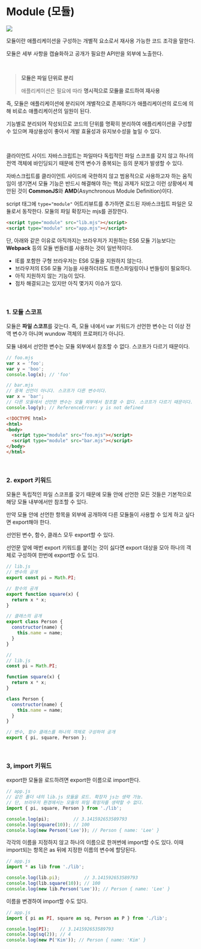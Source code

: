 # Module (모듈)

![](https://poiemaweb.com/img/es6.png)

모듈이란 애플리케이션을 구성하는 개별적 요소로서 재사용 가능한 코드 조각을 말한다.

모듈은 세부 사항을 캡슐화하고 공개가 필요한 API만을 외부에 노출한다.

 <br>

> **모듈은 파일 단위로 분리**
>
> 애플리케이션은 필요에 따라 **명시적으로 모듈을 로드하여 재사용**

즉, 모듈은 애플리케이션에 분리되어 개별적으로 존재하다가 애플리케이션의 로드에 의해 비로소 애플리케이션의 일원이 된다.

기능별로 분리되어 작성되므로 코드의 단위를 명확히 분리하여 애플리케이션을 구성할 수 있으며 재상용성이 좋아서 개발 효율성과 유지보수성을 높일 수 있다.

<br>

클라이언트 사이드 자바스크립트는 파일마다 독립적인 파일 스코프를 갖지 않고 하나의 전역 객체에 바인딩되기 때문에 전역 변수가 중복되는 등의 문제가 발생할 수 있다.

자바스크립트를 클라이언트 사이드에 국한하지 않고 범용적으로 사용하고자 하는 움직임이 생기면서 모듈 기능은 반드시 해결해야 하는 핵심 과제가 되었고 이런 상황에서 제안된 것이 **CommonJS**와 **AMD**(Asynchronous Module Definition)이다.

script 태그에 `type="module"` 어트리뷰트를 추가하면 로드된 자바스크립트 파일은 모듈로서 동작한다. 모듈의 파일 확장자는 mjs를 권장한다.

```html
<script type="module" src="lib.mjs"></script>
<script type="module" src="app.mjs"></script>
```

단, 아래와 같은 이유로 아직까지는 브라우저가 지원하는 ES6 모듈 기능보다는 **Webpack** 등의 모듈 번들러를 사용하는 것이 일반적이다.

- IE를 포함한 구형 브라우저는 ES6 모듈을 지원하지 않는다.
- 브라우저의 ES6 모듈 기능을 사용하더라도 트랜스파일링이나 번들링이 필요하다.
- 아직 지원하지 않는 기능이 있다.
- 점차 해결되고는 있지만 아직 몇가지 이슈가 있다.



<br>

### 1. 모듈 스코프

모듈은 **파일 스코프**를 갖는다. 즉, 모듈 내에서 var 키워드가 선언한 변수는 더 이상 전역 변수가 아니며 wundow 객체의 프로퍼티가 아니다.

모듈 내에서 선언한 변수는 모듈 외부에서 참조할 수 없다. 스코프가 다르기 때문이다.

```javascript
// foo.mjs
var x = 'foo';
var y = 'boo';
console.log(x); // 'foo'

// bar.mjs
// 중복 선언이 아니다. 스코프가 다른 변수이다.
var x = 'bar';
// 다른 모듈에서 선언한 변수는 모듈 외부에서 참조할 수 없다. 스코프가 다르기 때문이다.
console.log(y); // ReferenceError: y is not defined
```

```html
<!DOCTYPE html>
<html>
<body>
  <script type="module" src="foo.mjs"></script>
  <script type="module" src="bar.mjs"></script>
</body>
</html>
```



<br>

### 2. export 키워드

모듈은 독립적인 파일 스코프를 갖기 때문에 모듈 안에 선언한 모든 것들은 기본적으로 해당 모듈 내부에서만 참조할 수 있다.

만약 모듈 안에 선언한 항목을 외부에 공개하여 다른 모듈들이 사용할 수 있게 하고 싶다면 export해야 한다.

선언된 변수, 함수, 클래스 모두 export할 수 있다.

선언문 앞에 매번 export 키워드를 붙이는 것이 싫다면 export 대상을 모아 하나의 객체로 구성하여 한번에 export할 수도 있다.

```javascript
// lib.js
// 변수의 공개
export const pi = Math.PI;

// 함수의 공개
export function square(x) {
  return x * x;
}

// 클래스의 공개
export class Person {
  constructor(name) {
    this.name = name;
  }
}

//
// lib.js
const pi = Math.PI;

function square(x) {
  return x * x;
}

class Person {
  constructor(name) {
    this.name = name;
  }
}

// 변수, 함수 클래스를 하나의 객체로 구성하여 공개
export { pi, square, Person };
```



<br>

### 3, import 키워드

export한 모듈을 로드하려면 export한 이름으로 import한다.

```javascript
// app.js
// 같은 폴더 내의 lib.js 모듈을 로드. 확장자 js는 생략 가능.
// 단, 브라우저 환경에서는 모듈의 파일 확장자를 생략할 수 없다.
import { pi, square, Person } from './lib';

console.log(pi);         // 3.141592653589793
console.log(square(10)); // 100
console.log(new Person('Lee')); // Person { name: 'Lee' }
```

각각의 이름을 지정하지 않고 하나의 이름으로 한꺼번에 import할 수도 있다. 이때 import되는 항목은 as 뒤에 지정한 이름의 변수에 할당된다.

```javascript
// app.js
import * as lib from './lib';

console.log(lib.pi);         // 3.141592653589793
console.log(lib.square(10)); // 100
console.log(new lib.Person('Lee')); // Person { name: 'Lee' }
```

이름을 변경하여 import할 수도 있다.

```javascript
// app.js
import { pi as PI, square as sq, Person as P } from './lib';

console.log(PI);    // 3.141592653589793
console.log(sq(2)); // 4
console.log(new P('Kim')); // Person { name: 'Kim' }
```

